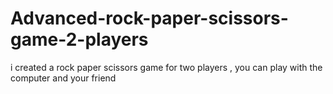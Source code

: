 # Advanced-rock-paper-scissors-game-2-players
i created a rock paper scissors game for two players , you can play with the computer and your friend
